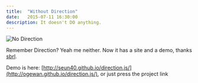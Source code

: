 ```yaml
---
title:  "Without Direction"
date:   2015-07-11 16:30:00
description: It doesn't DO anything.
---
```

![No Direction](http://www.calebwilde.com/wp-content/uploads/2011/05/confusing-street-sign1.jpg "It's actually 40 MPH on even days, and 50 MPH on Prime Days")

Remember Direction? Yeah me neither. Now it has a site and a demo, thanks [sbrl](https://github.com/seun40/direction.js/issues/1).

Demo is here: [http://seun40.github.io/direction.js/](http://ogewan.github.io/direction.js/), or just press the project link
